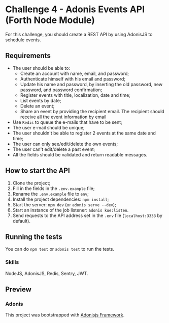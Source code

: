 # Challenge 4 - Adonis Events API (Forth Node Module)

For this challenge, you should create a REST API by using AdonisJS to schedule events.

## Requirements

- The user should be able to:
  - Create an account with name, email, and password;
  - Authenticate himself with his email and password;
  - Update his name and password, by inserting the old password, new password, and password confirmation;
  - Register events with title, localization, date and time;
  - List events by date;
  - Delete an event;
  - Share an event by providing the recipient email. The recipient should receive all the event information by email
- Use `Redis` to queue the e-mails that have to be sent;
- The user e-mail should be unique;
- The user shouldn't be able to register 2 events at the same date and time;
- The user can only see/edit/delete the own events;
- The user can't edit/delete a past event;
- All the fields should be validated and return readable messages.

## How to start the API

1. Clone the project;
2. Fill in the fields in the `.env.example` file;
3. Rename the `.env.example` file to `env`;
4. Install the project dependencies: `npm install`;
5. Start the server: `npm dev` (or `adonis serve --dev`);
6. Start an instance of the job listener: `adonis kue:listen`.
7. Send requests to the API address set in the `.env` file (`localhost:3333` by default).

## Running the tests

You can do `npm test` or `adonis test` to run the tests.

### Skills

NodeJS, AdonisJS, Redis, Sentry, JWT.

## Preview

### Adonis

This project was bootstrapped with [Adonisjs Framework](https://adonisjs.com/).
